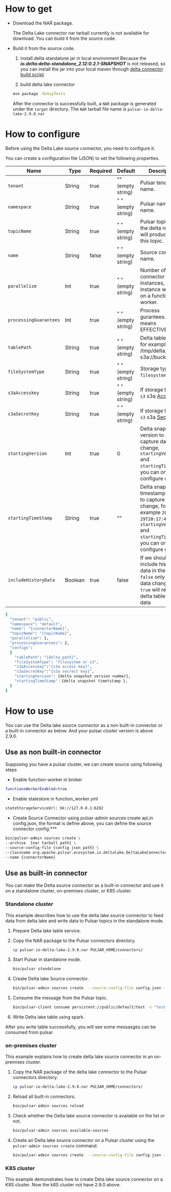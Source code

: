 # How to get 
- Download the NAR package.
   
  The Delta Lake connector nar tarball currently is not available for download. You can build it from the source code.
  
- Build it from the source code. 
  1. install delta standalone jar in local environment
Because the ***io.delta:delta-standalone_2.12:0.2.1-SNAPSHOT*** is not released, so you can install the jar into your local
maven through [delta connector build script](https://github.com/delta-io/connectors/blob/6b468dabcbea5e24a8f81887d2f6e855b2b63ed5/build.sbt#L376).
  
  2. build delta lake connector
    ```bash
    mvn package -DskipTests
    ```

    After the connector is successfully built, a `NAR` package is generated under the `target` directory. 
    The `NAR` tarball file name is `pulsar-io-delta-lake-2.9.0.nar` 

# How to configure
Before using the Delta Lake source connector, you need to configure it.

You can create a configuration file (JSON) to set the following properties.

| Name | Type|Required | Default | Description
|------|----------|----------|---------|-------------|
| `tenant` |String| true | "" (empty string) | Pulsar tenant name. |
| `namespace` | String| true | " " (empty string) | Pulsar namespace name. |
| `topicName` | String|true | " " (empty string) | Pulsar topic name, the delta record will produce into this topic. |
| `name` | String|false | " " (empty string) | Source connector name. |
| `parallelism` | Int|true | " " (empty string) | Number of source connector instances, each instance will run on a function worker. |
| `processingGuarantees` | Int|true | " " (empty string) | Process gurantees. 2 means EFFECTIVE_ONCE |
| `tablePath` | String|true | " " (empty string) | Delta table path for example: /tmp/delta_test or s3a://bucketname/ |
| `fileSystemType` | String|true | " " (empty string) | Storage type, `filesystem` or `s3` |
| `s3aAccesskey` | String|true | " " (empty string) | If storage type is `s3` s3a [Accesskey](https://aws.amazon.com/cn/console/) |
| `s3aSecretKey` | String|true | " " (empty string) | If storage type is `s3` s3a [SecretKey](https://aws.amazon.com/cn/console/) |
| `startingVersion` | Int|true | 0 | Delta snapshot version to start to capture data change, `startingVersion` and `startingTimeStamp`, you can only configure one |
| `startingTimeStamp` | String|true | "" | Delta snapshot timestamp to start to capture data change, for example `2021-09-29T20:17:46.384Z`, `startingVersion` and `startingTimeStamp`, you can only configure one  |
| `includeHistoryData` | Boolean |true | false | If we should include history data in the table, if `false` only capture data changes, if `true` will read all delta table history data|


```bash
{
  "tenant": "public",
  "namespace": "default",
  "name": "{connectorName}",
  "topicName": "{topicName}",
  "parallelism": 1,
  "processingGuarantees": 2,
  "configs":
  {
    "tablePath": "{delta_path}",
    "fileSystemType": "filesystem or s3",
    "s3aAccesskey":"{s3a access key}",
    "s3aSecretKey":"{s3a secrect key}",
    "startingVersion": {delta snapshot version number},
    "startingTimeStamp"：{delta snapshot timetstamp },
  }
}
```

# How to use
You can use the Delta lake source connector as a non built-in connector or a built-in connector as below. And your pulsar
cluster version is above 2.9.0. 

## Use as non built-in connector 
Supposing you have a pulsar cluster, we can create source using following steps 

* Enable function-worker in broker
```bash
functionsWorkerEnabled=true
```
* Enable statestore in function_worker.yml
```bash
stateStorageServiceUrl: bk://127.0.0.1:6282
```
* Create Source Connector using pulsar-admin sources create api,in config.json, 
the format is define above, you can define the source connector config.***

```bash
bin/pulsar-admin sources create \
--archive  {nar tarball path} \
--source-config-file {config json path} \
--classname org.apache.pulsar.ecosystem.io.deltalake.DeltaLakeConnectorSource \
--name {connectorName}
```

## Use as built-in connector
You can make the Delta source connector as a built-in connector and use it on a standalone cluster, on-premises cluster, or K8S cluster.

### Standalone cluster

This example describes how to use the delta lake source connector to feed data from delta lake and write data to Pulsar topics in the standalone mode.
1. Prepare Delta lake table service.

2. Copy the NAR package to the Pulsar connectors directory.
    ```bash
    cp pulsar-io-delta-lake-2.9.0.nar PULSAR_HOME/connectors/
    ```
3. Start Pulsar in standalone mode.

    ```bash
    bin/pulsar standalone
    ```
4. Create Delta lake Source connector.
    ```bash
    bin/pulsar-admin sources create  --source-config-file config.json --source-type deltalake
    ```
5. Consume the message from the Pulsar topic.
   
    ```bash
    bin/pulsar-client consume persistent://public/default/test -s "test-subs" -n 0
    ```

6. Write Delta lake table using spark.

 After you write table successfully, you will see some messasges can be consumed from pulsar.


### on-premises cluster
This example explains how to create delta lake source connector in an on-premises cluster.
1. Copy the NAR package of the delta lake connector to the Pulsar connectors directory.
     ```bash
     cp pulsar-io-delta-lake-2.9.0.nar PULSAR_HOME/connectors/
     ```
2. Reload all built-in connectors.
    ```bash
    bin/pulsar-admin sources reload
    ```
3. Check whether the Delta lake source connector is available on the list or not.
   ```bash
   bin/pulsar-admin sources available-sources
   ```
4. Create an Delta lake source connector on a Pulsar cluster using the `pulsar-admin sources create` command.
  
    ```bash
    bin/pulsar-admin sources create  --source-config-file config.json --source-type deltalake
    ```                      


### K8S cluster
This example demonstrates how to create Deta lake source connector on a K8S cluster.
Now the k8S cluster not have 2.9.0 above.


